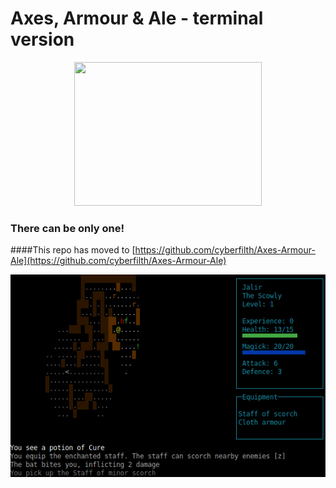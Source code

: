 # Axes, Armour & Ale - terminal version
<p align="center">
  <img width="300" height="230" src="GITscreenshots/Logo.png">
</p>

### There can be only one!
####This repo has moved to [https://github.com/cyberfilth/Axes-Armour-Ale](https://github.com/cyberfilth/Axes-Armour-Ale)



![Ubuntu screenshot](GITscreenshots/LinuxAAA.gif)

